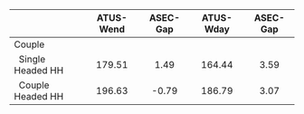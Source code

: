 
|                      |    ATUS-Wend |     ASEC-Gap |    ATUS-Wday |     ASEC-Gap |
| -------------------- | :----------: | :----------: | :----------: | :----------: |
| Couple               |              |              |              |              |
| &nbsp;&nbsp;Single Headed HH |       179.51 |         1.49 |       164.44 |         3.59 |
| &nbsp;&nbsp;Couple Headed HH |       196.63 |        -0.79 |       186.79 |         3.07 |


